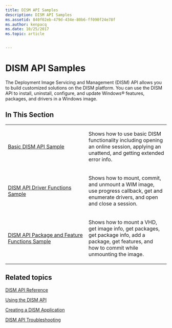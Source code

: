 ```yaml
---
title: DISM API Samples
description: DISM API Samples
ms.assetid: 840f02eb-479d-434e-80b6-ff090f24e78f
ms.author: kenpacq
ms.date: 10/25/2017
ms.topic: article


---
```


# DISM API Samples


The Deployment Image Servicing and Management (DISM) API allows you to build customized solutions on the DISM platform. You can use the DISM API to install, uninstall, configure, and update Windows® features, packages, and drivers in a Windows image.

## <span id="In_This_Section"></span><span id="in_this_section"></span><span id="IN_THIS_SECTION"></span>In This Section


<table>
<colgroup>
<col width="50%" />
<col width="50%" />
</colgroup>
<tbody>
<tr class="odd">
<td><p><a href="basic-dism-api-sample.md" data-raw-source="[Basic DISM API Sample](basic-dism-api-sample.md)">Basic DISM API Sample</a></p></td>
<td><p>Shows how to use basic DISM functionality including opening an online session, applying an unattend, and getting extended error info.</p></td>
</tr>
<tr class="even">
<td><p><a href="dism-api-driver-functions-sample.md" data-raw-source="[DISM API Driver Functions Sample](dism-api-driver-functions-sample.md)">DISM API Driver Functions Sample</a></p></td>
<td><p>Shows how to mount, commit, and unmount a WIM image, use progress callback, get and enumerate drivers, and open and close a session.</p></td>
</tr>
<tr class="odd">
<td><p><a href="dism-api-package-and-feature-functions-sample.md" data-raw-source="[DISM API Package and Feature Functions Sample](dism-api-package-and-feature-functions-sample.md)">DISM API Package and Feature Functions Sample</a></p></td>
<td><p>Shows how to mount a VHD, get image info, get packages, get package info, add a package, get features, and how to commit while unmounting the image.</p></td>
</tr>
</tbody>
</table>

 

## <span id="related_topics"></span>Related topics


[DISM API Reference](dism-api-reference.md)

[Using the DISM API](using-the-dism-api.md)

[Creating a DISM Application](creating-a-dism-application.md)

[DISM API Troubleshooting](dism-api-troubleshooting.md)

 

 




